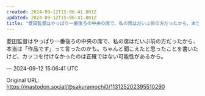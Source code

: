 ```yaml
---
created: 2024-09-12T15:06:41.001Z
updated: 2024-09-12T15:06:41.001Z
title: "菱田監督はやっぱり一番後ろの中央の席で、私の席はだいぶ前の方だったから、本当は「[...]"
---
```


<p>菱田監督はやっぱり一番後ろの中央の席で、私の席はだいぶ前の方だったから、本当は「作品です」って言ったのかも。ちゃんと聞こえたと思ったことを書いたけど、カッコを付けなかったのは正確ではない可能性があるから。</p>

&mdash; 2024-09-12 15:06:41 UTC

Original URL: https://mastodon.social/@sakuramochi0/113125202395510290
